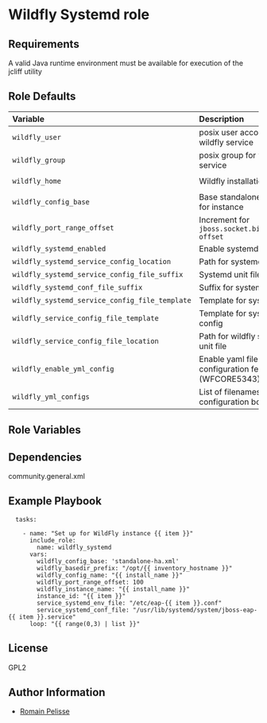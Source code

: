 Wildfly Systemd role
=========

Requirements
------------

A valid Java runtime environment must be available for execution of the jcliff utility

<!--start argument_specs-->
Role Defaults
-------------

| Variable | Description | Default |
|:---------|:------------|:--------|
|`wildfly_user`| posix user account for wildfly service | `wildfly` |
|`wildfly_group`| posix group for wildfly service | `{{ wildfly_user }}` |
|`wildfly_home`| Wildfly installation directory | `/opt/wildfly/wildfly-26.0.0.Final/` |
|`wildfly_config_base`| Base standalone.xml config for instance | `standalone.xml` |
|`wildfly_port_range_offset`| Increment for `jboss.socket.binding.port-offset` | `100` |
|`wildfly_systemd_enabled`| Enable systemd unit | `True` |
|`wildfly_systemd_service_config_location`| Path for systemd unit file | `/usr/lib/systemd/system` |
|`wildfly_systemd_service_config_file_suffix`| Systemd unit file extension | `.service` |
|`wildfly_systemd_conf_file_suffix`| Suffix for systemd conf file | `.conf` |
|`wildfly_systemd_service_config_file_template`| Template for systemd unit | `templates/wfly.service.j2` |
|`wildfly_service_config_file_template`| Template for systemd config | `templates/wfly.conf.j2` |
|`wildfly_service_config_file_location`| Path for wildfly systemd unit file | `/etc/` |
|`wildfly_enable_yml_config`| Enable yaml file configuration feature (WFCORE5343) | `False` |
|`wildfly_yml_configs`| List of filenames for wildfly configuration bootstrap | `[]` |





Role Variables
--------------

<!--end argument_specs-->

Dependencies
------------

community.general.xml


Example Playbook
----------------

```
  tasks:

    - name: "Set up for WildFly instance {{ item }}"
      include_role:
        name: wildfly_systemd
      vars:
        wildfly_config_base: 'standalone-ha.xml'
        wildfly_basedir_prefix: "/opt/{{ inventory_hostname }}"
        wildfly_config_name: "{{ install_name }}"
        wildfly_port_range_offset: 100
        wildfly_instance_name: "{{ install_name }}"
        instance_id: "{{ item }}"
        service_systemd_env_file: "/etc/eap-{{ item }}.conf"
        service_systemd_conf_file: "/usr/lib/systemd/system/jboss-eap-{{ item }}.service"
      loop: "{{ range(0,3) | list }}"
```


License
-------

GPL2


Author Information
------------------

* [Romain Pelisse](https://github.com/rpelisse)
